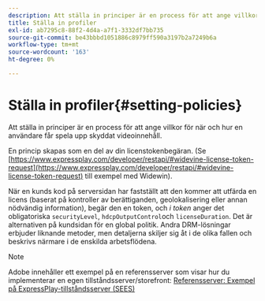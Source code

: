 ```yaml
---
description: Att ställa in principer är en process för att ange villkor för när och hur en användare får spela upp skyddat videoinnehåll.
title: Ställa in profiler
exl-id: ab7295c8-88f2-4d4a-a7f1-3332df7bb735
source-git-commit: be43bbbd1051886c8979ff590a3197b2a7249b6a
workflow-type: tm+mt
source-wordcount: '163'
ht-degree: 0%

---
```


# Ställa in profiler{#setting-policies}

Att ställa in principer är en process för att ange villkor för när och hur en användare får spela upp skyddat videoinnehåll.

En princip skapas som en del av din licenstokenbegäran. (Se [https://www.expressplay.com/developer/restapi/#widevine-license-token-request](https://www.expressplay.com/developer/restapi/#widevine-license-token-request) till exempel med Widewin).

När en kunds kod på serversidan har fastställt att den kommer att utfärda en licens (baserat på kontroller av berättiganden, geolokalisering eller annan nödvändig information), begär den en token, och *i token* anger det obligatoriska `securityLevel`, `hdcpOutputControl`och `licenseDuration`. Det är alternativen på kundsidan för en global politik. Andra DRM-lösningar erbjuder liknande metoder, men detaljerna skiljer sig åt i de olika fallen och beskrivs närmare i de enskilda arbetsflödena.

>[!NOTE]
>
>Adobe innehåller ett exempel på en referensserver som visar hur du implementerar en egen tillståndsserver/storefront: [Referensserver: Exempel på ExpressPlay-tillståndsserver (SEES)](../../multi-drm-workflows/feature-topics/sees-reference-server.md)
